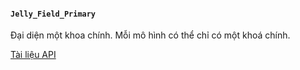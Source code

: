 #### `Jelly_Field_Primary`

Đại diện một khoa chính. Mỗi mô hình có thể chỉ có một khoá chính.

[Tài liệu API](../api/Jelly_Field_Primary)